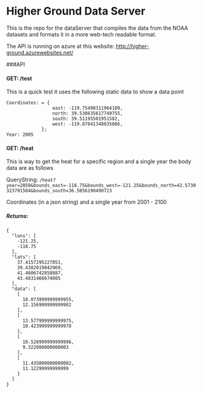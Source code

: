 # Higher Ground Data Server
This is the repo for the dataServer that compiles the data from the NOAA datasets and formats it in a more web-tech readable format.

The API is running on azure at this website: http://higher-ground.azurewebsites.net/

###API

#### GET: /test

This is a quick test it uses the following static data to show a data point

    Coordinates: = {
                     east: -119.75490311964109,
                     north: 39.538635617749755,
                     south: 39.51195501951582,
                     west: -119.87841348035886,
                 };
    Year: 2005

#### GET: /heat

This is way to get the heat for a specific region and a single year the body data are as follows

QueryString: `/heat?year=2050&bounds_east=-118.75&bounds_west=-121.25&bounds_north=42.5730323791504&bounds_south=36.5056190490723`

Coordinates (in a json string) and a single year from 2001 - 2100

##### Returns:

    {
      "lons": [
        -121.25,
        -118.75
      ],
      "lats": [
        37.4157295227051,
        39.4382019042969,
        41.4606742858887,
        43.4831466674805
      ],
      "data": [
        [
          18.073999999999955,
          12.156999999999982
        ],
        [
          13.577999999999975,
          10.423999999999978
        ],
        [
          10.528999999999996,
          9.322000000000003
        ],
        [
          11.435000000000002,
          11.12299999999999
        ]
      ]
    }
    
